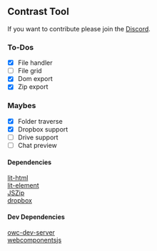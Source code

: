 ## Contrast Tool

If you want to contribute please join the [Discord](https://discord.gg/f6RV5yS). 

### To-Dos
- [x] File handler
- [ ] File grid
- [x] Dom export
- [x] Zip export

### Maybes
- [x] Folder traverse 
- [x] Dropbox support
- [ ] Drive support
- [ ] Chat preview

#### Dependencies
[lit-html](https://lit-html.polymer-project.org)  
[lit-element](https://lit-element.polymer-project.org/)  
[JSZip](https://github.com/Stuk/jszip)  
[dropbox](https://github.com/dropbox/dropbox-sdk-js)  

#### Dev Dependencies
[owc-dev-server](https://open-wc.org/)  
[webcomponentsjs](https://github.com/webcomponents/webcomponentsjs)  

